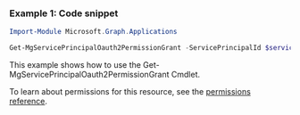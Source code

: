### Example 1: Code snippet

```powershellImport-Module Microsoft.Graph.Applications

Get-MgServicePrincipalOauth2PermissionGrant -ServicePrincipalId $servicePrincipalId
```
This example shows how to use the Get-MgServicePrincipalOauth2PermissionGrant Cmdlet.
To learn about permissions for this resource, see the [permissions reference](/graph/permissions-reference).

